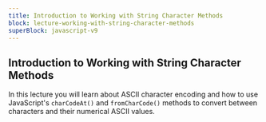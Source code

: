 ```yaml
---
title: Introduction to Working with String Character Methods
block: lecture-working-with-string-character-methods
superBlock: javascript-v9
---
```


## Introduction to Working with String Character Methods

In this lecture you will learn about ASCII character encoding and how to use JavaScript's `charCodeAt()` and `fromCharCode()` methods to convert between characters and their numerical ASCII values.
